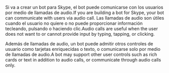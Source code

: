 <span data-ttu-id="98bfb-101">Si va a crear un bot para Skype, el bot puede comunicarse con los usuarios por medio de llamadas de audio.</span><span class="sxs-lookup"><span data-stu-id="98bfb-101">If you are building a bot for Skype, your bot can communicate with users via audio call.</span></span> <span data-ttu-id="98bfb-102">Las llamadas de audio son útiles cuando el usuario no quiere o no puede proporcionar información tecleando, pulsando o haciendo clic.</span><span class="sxs-lookup"><span data-stu-id="98bfb-102">Audio calls are useful when the user does not want to or cannot provide input by typing, tapping, or clicking.</span></span>  

<span data-ttu-id="98bfb-103">Además de llamadas de audio, un bot puede admitir otros controles de usuario como tarjetas enriquecidas o texto, o comunicarse solo por medio de llamadas de audio.</span><span class="sxs-lookup"><span data-stu-id="98bfb-103">A bot may support other user controls such as rich cards or text in addition to audio calls, or communicate through audio calls only.</span></span>